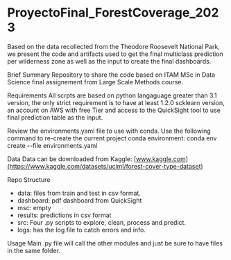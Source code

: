# ProyectoFinal_ForestCoverage_2023

Based on the data recollected from the Theodore Roosevelt National Park, we present the code and artifacts used to get the final multiclass prediction per wilderness zone as well as the input to create the final dashboards.

Brief Summary
Repository to share the code based on ITAM MSc in Data Science final assignement from Large Scale Methods course.

Requirements
All scrpts are based on python langaguage greater than 3.1 version, the only strict requirement is to have at least 1.2.0 scklearn version, an account on AWS with free Tier and access to the QuickSight tool to use final prediction table as the input.

Review the environments.yaml file to use with conda. Use the following command to re-create the current project conda environment: conda env create --file environments.yaml

Data
Data can be downloaded from Kaggle: [www.kaggle.com](https://www.kaggle.com/datasets/uciml/forest-cover-type-dataset)

Repo Structure
- data: files from train and test in csv format.
- dashboard: pdf dashboard from QuickSight
- msc: empty
- results: predictions in csv format
- src: Four .py scripts to explore, clean, process and predict.
- logs: has the log file to catch errors and info.

Usage
Main .py file will call the other modules and just be sure to have files in the same folder.
